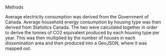 Methods

Average electricity consumption was derived from the Government of Canada. Average household energy consumption by housing type was then derived from Statistics Canada. 
The two were calculated together in order to derive the tonnes of CO2 equivalent produced by each housing type per year. 
This was then multiplied by the number of houses in each dissemination area and then produced into a GeoJSON, where it was mapped out.
